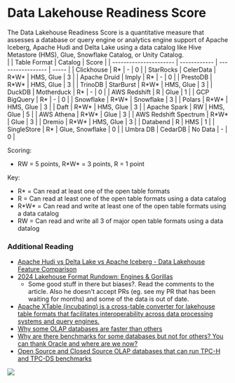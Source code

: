 # Data Lakehouse Readiness Score

The Data Lakehouse Readiness Score is a quantitative measure that assesses a database or query engine or analytics engine support of Apache Iceberg, Apache Hudi and Delta Lake using a data catalog like Hive Metastore (HMS), Glue, Snowflake Catalog, or Unity Catalog.  
|                        | Table Format | Catalog           | Score |
| ---------------------- | ------------ | ----------------- | ----- |
| Clickhouse             | R\*          | \-                | 0     |
| StarRocks \| CelerData | R\*W\*       | HMS, Glue         | 3     |
| Apache Druid \| Imply  | R\*          | \-                | 0     |
| PrestoDB               | R\*W\*       | HMS, Glue         | 3     |
| TrinoDB \| StarBurst   | R\*W\*       | HMS, Glue         | 3     |
| DuckDB \| Motherduck   | R\*          | \-                | 0     |
| AWS Redshift           | R            | Glue              | 1     |
| GCP BigQuery           | R\*          | \-                | 0     |
| Snowflake              | R\*W\*       | Snowflake         | 3     |
| Polars                 | R\*W\*       | HMS, Glue         | 3     |
| Daft                   | R\*W\*       | HMS, Glue         | 3     |
| Apache Spark           | RW           | HMS, Glue         | 5     |
| AWS Athena             | R\*W\*       | Glue              | 3     |
| AWS Redshift Spectrum  | R\*W\*       | Glue              | 3     |
| Dremio                 | R\*W\*       | HMS, Glue         | 3     |
| Databend               | R            | HMS               | 1     |
| SingleStore            | R\*          | Glue, Snowflake   | 0     |
| Umbra DB \| CedarDB    | No Data      | \-                | 0     |

Scoring:
* RW = 5 points, R\*W\* = 3 points, R = 1 point
  
Key:
* R\* = Can read at least one of the open table formats
* R = Can read at least one of the open table formats using a data catalog
* R\*W\* = Can read and write at least one of the open table formats using a data catalog
* RW = Can read and write all 3 of major open table formats using a data datalog

### Additional Reading
* [Apache Hudi vs Delta Lake vs Apache Iceberg - Data Lakehouse Feature Comparison](https://www.onehouse.ai/blog/apache-hudi-vs-delta-lake-vs-apache-iceberg-lakehouse-feature-comparison)
* [2024 Lakehouse Format Rundown: Engines & Gorillas](https://blog.sundeck.io/2024-lakehouse-format-rundown-7edd75015428)
  * Some good stuff in there but biases?.  Read the comments to the article.  Also he doesn't accept PRs (eg. see my PR that has been waiting for months) and some of the data is out of date.
* [Apache XTable (incubating) is a cross-table converter for lakehouse table formats that facilitates interoperability across data processing systems and query engines.](https://github.com/apache/incubator-xtable)
* [Why some OLAP databases are faster than others](https://github.com/alberttwong/databasecomparison)
* [Why are there benchmarks for some databases but not for others? You can thank Oracle and where are we now?](https://atwong.medium.com/why-are-there-benchmarks-for-some-databases-but-not-for-others-80f628f0b679)
* [Open Source and Closed Source OLAP databases that can run TPC-H and TPC-DS benchmarks](https://atwong.medium.com/olap-databases-that-can-run-tpc-h-and-tpc-ds-benchmarks-6b4e5300f45b)

<img referrerpolicy="no-referrer-when-downgrade" src="https://static.scarf.sh/a.png?x-pxid=a06aa783-ac07-4240-b582-19cc30f51fae" />
